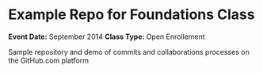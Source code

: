 # Example Repo for Foundations Class

**Event Date:** September 2014 
**Class Type:** Open Enrollement


Sample repository and demo of commits and collaborations processes on the GitHub.com platform
